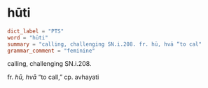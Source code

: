 # hūti

``` toml
dict_label = "PTS"
word = "hūti"
summary = "calling, challenging SN.i.208. fr. hū, hvā “to cal"
grammar_comment = "feminine"
```

calling, challenging SN.i.208.

fr. *hū, hvā* “to call,” cp. avhayati

